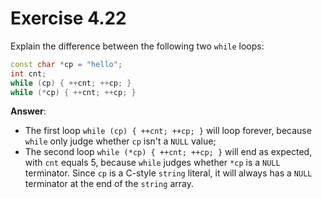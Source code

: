 # Exercise 4.22

Explain the difference between the following two `while` loops:

```cpp
const char *cp = "hello";
int cnt;
while (cp) { ++cnt; ++cp; }
while (*cp) { ++cnt; ++cp; }
```

**Answer**:

- The first loop `while (cp) { ++cnt; ++cp; }` will loop forever, because `while` only judge whether `cp` isn't a `NULL` value;
- The second loop `while (*cp) { ++cnt; ++cp; }` will end as expected, with `cnt` equals 5, because `while` judges whether `*cp` is a `NULL` terminator. Since `cp` is a C-style `string` literal, it will always has a `NULL` terminator at the end of the `string` array.